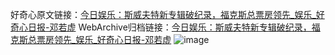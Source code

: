 好奇心原文链接：[今日娱乐：斯威夫特新专辑破纪录，福克斯总票房领先_娱乐_好奇心日报-邓若虚](https://www.qdaily.com/articles/3230.html)
WebArchive归档链接：[今日娱乐：斯威夫特新专辑破纪录，福克斯总票房领先_娱乐_好奇心日报-邓若虚](http://web.archive.org/web/20190623151734/https://www.qdaily.com/articles/3230.html)
![image](http://ww3.sinaimg.cn/large/007d5XDply1g3v6xzn02hj30u049mnpd)